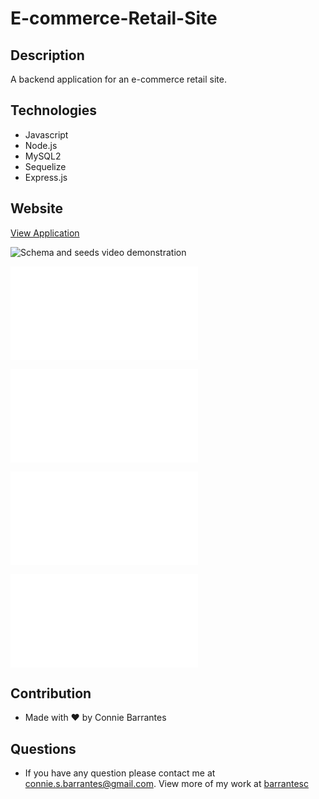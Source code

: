 # E-commerce-Retail-Site

## Description
A backend application for an e-commerce retail site. 

## Technologies
* Javascript
* Node.js
* MySQL2
* Sequelize
* Express.js

## Website
[View Application](https://barrantesc.github.io/E-commerce-Retail-Site/)

![Schema and seeds video demonstration](./demo/demo1)

![All and single categories, products, and tags video demonstration](chrome-extension://mmeijimgabbpbgpdklnllpncmdofkcpn/app.html#/files/5659c96a-b8a2-4d81-y9fd-fb56b6421f04)

![POST, PUT, DELETE categories video demonstration](chrome-extension://mmeijimgabbpbgpdklnllpncmdofkcpn/app.html#/files/bf01485c-875d-43e4-ye46-672650610f7f)

![POST, PUT, DELETE products video demonstration](chrome-extension://mmeijimgabbpbgpdklnllpncmdofkcpn/app.html#/files/978c760f-16c1-48ac-y49e-05d7e327007f)

![POST, PUT, DELETE tags video demonstration](chrome-extension://mmeijimgabbpbgpdklnllpncmdofkcpn/app.html#/files/5659c96a-b8a2-4d81-y9fd-fb56b6421f04)



## Contribution
* Made with ❤️ by Connie Barrantes

## Questions
* If you have any question please contact me at [connie.s.barrantes@gmail.com](mailto:connie.s.barrantes@gmail.com). View more of my work at [barrantesc](https://github.com/barrantesc)